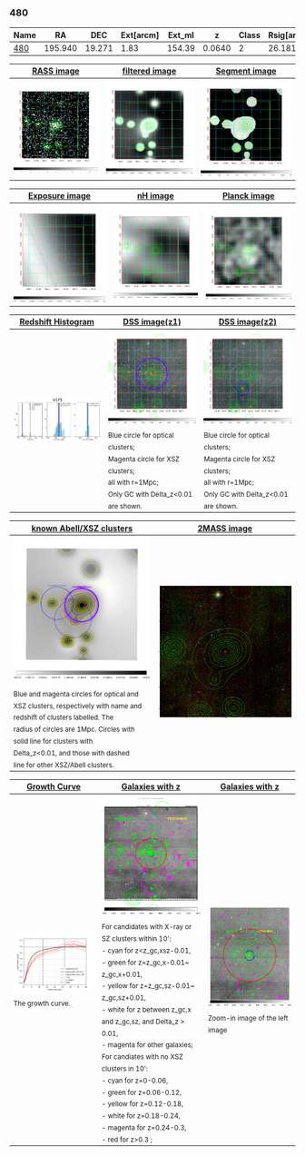 <div STYLE="page-break-after: always;"></div>

### 480

|Name          |RA          |DEC      | Ext[arcm] | Ext_ml | z    | Class| Rsig[arcmin] | CRsig[c/s] | CR500[c/s] | R500[Mpc] |L500[erg/s]|F500[erg/s/cm^2]| M500[Msun]|Tx[keV]|beta|GC(XSZ,Delta_z<0.01)| GC(OPT,Delta_z<0.01)|GC|alias|
|--------------|------------|------------|---|---|-----------|--------|------|------|----|----|----|----|----|----|----|----|----|----|---|
|[480](script/480.md)     | 195.940       | 19.271       | 1.83    | 154.39   | 0.0640 | 2   | 26.181 |0.591 |0.544 |0.921 |1.025e+44 |1.038e-11 |2.363e+14 |3.713 |0.584 |Tar, |Wen, |Tar, |k175|

|[RASS image](../image/480/480_img.pdf)|[filtered image](../image/480/480_fil.pdf)|[Segment image](../image/480/480_seg.pdf)|
|-------------------|--------------------|-------------------|
| <img src="../image/480/480_img.png" width="300">  | <img src="../image/480/480_fil.png" width="300">   | <img src="../image/480/480_seg.png" width="300">  |

|[Exposure image](../image/480/480_mex.pdf)| [nH image](../image/480/480_nh.pdf)| [Planck image](../image/480/480_p.pdf)|
|-------------------|--------------------|-------------------|
|<img src="../image/480/480_mex.png" width="300">   | <img src="../image/480/480_nh.png" width="300">    | <img src="../image/480/480_p.png" width="300"> |

|[Redshift Histogram](../image/480/480_zg.pdf) | [DSS image(z1)](../image/480/480_dss_z1.pdf)      |  [DSS image(z2)](../image/480/480_dss_z2.pdf)    |
|-------------------|--------------------|-------------------|
|<img src="../image/480/480_zg.png" width="300"> |<img src="../image/480/480_dss_z1.png" width="300"> <sub><br>Blue circle for optical clusters; <br>Magenta circle for XSZ clusters; <br>all with r=1Mpc; <br>Only GC with Delta_z<0.01 are shown. </sub>| <img src="../image/480/480_dss_z2.png" width="300"><sub><br>Blue circle for optical clusters; <br>Magenta circle for XSZ clusters; <br>all with r=1Mpc; <br>Only GC with Delta_z<0.01 are shown. </sub> |

|[known Abell/XSZ clusters](../image/480/480_m.pdf) | [2MASS image](../image/480/480_2mass.pdf)      |
|-------------------|-------------------|
|<img src=../image/480/480_m.png width="300"> <sub><br>Blue and magenta circles for optical and <br>XSZ clusters, respectively with name and <br>redshift of clusters labelled. The <br>radius of circles are 1Mpc. Circles with <br>solid line for clusters with <br>Delta_z<0.01, and those with dashed <br>line for other XSZ/Abell clusters.        </sub>|<img src="../image/480/480_2mass.png" width="300">  |

|[Growth Curve](../image/480/480_gca_all.png) |[Galaxies with z](../image/480/480_opt_ned.pdf) |[Galaxies with z](../image/480/480_opt_ned_zoom.pdf) |
|-------------------|-------------------|-------------------|
| <img src="../image/480/480_gca_all.png" width="300"> <sub><br>The growth curve.</sub>| <img src=../image/480/480_opt_ned.png width="300"> <br><sub> For candidates with X-ray or SZ clusters within 10': <br> - cyan for z<z_gc,xsz-0.01, <br> - green for z=z_gc,x-0.01~ z_gc,x+0.01, <br> - yellow for z=z_gc,sz-0.01~ z_gc,sz+0.01, <br> - white for z between z_gc,x and z_gc,sz, and Delta_z > 0.01, <br> - magenta for other galaxies; <br>For candiates with no XSZ clusters in 10': <br> - cyan for z=0-0.06, <br> - green for z=0.06-0.12, <br> - yellow for z=0.12-0.18, <br> - white for z=0.18-0.24, <br> - magenta for z=0.24-0.3, <br> - red for z>0.3 ;  </sub>|<img src=../image/480/480_opt_ned_zoom.png width="300">  <br><sub> Zoom-in image of the left image</sub>|




